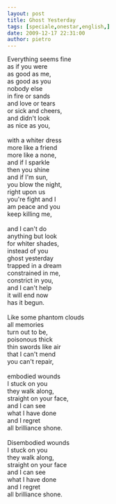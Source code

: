 ```yaml
---
layout: post
title: Ghost Yesterday
tags: [speciale,onestar,english,]
date: 2009-12-17 22:31:00
author: pietro
---
```

Everything seems fine<br/>as if you were<br/>as good as me,<br/>as good as you<br/>nobody else<br/>in fire or sands<br/>and love or tears<br/>or sick and cheers,<br/>and didn't look<br/>as nice as you,<br/><br/>with a whiter dress<br/>more like a friend<br/>more like a none,<br/>and if I sparkle<br/>then you shine<br/>and if I'm sun,<br/>you blow the night,<br/>right upon us<br/>you're fight and I<br/>am peace and you<br/>keep killing me,<br/><br/>and I can't do<br/>anything but look<br/>for whiter shades,<br/>instead of you<br/>ghost yesterday<br/>trapped in a dream<br/>constrained in me,<br/>constrict in you,<br/>and I can't help<br/>it will end now<br/>has it begun.<br/><br/>Like some phantom clouds<br/>all memories<br/>turn out to be,<br/>poisonous thick<br/>thin swords like air<br/>that I can't mend<br/>you can't repair,<br/><br/>embodied wounds<br/>I stuck on you<br/>they walk along,<br/>straight on your face,<br/>and I can see<br/>what I have done<br/>and I regret<br/>all brilliance shone.<br/><br/>Disembodied wounds<br/>I stuck on you<br/>they walk along,<br/>straight on your face<br/>and I can see<br/>what I have done<br/>and I regret<br/>all brilliance shone.
